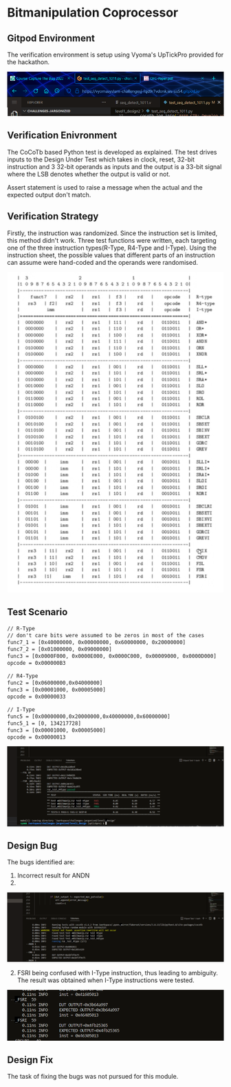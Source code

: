 # Bitmanipulation Coprocessor

## Gitpod Environment

The verification environment is setup using Vyoma's UpTickPro provided for the hackathon.

![Gitpod Environment](../images/scr_111.png)

## Verification Enivronment

The CoCoTb based Python test is developed as explained. The test drives inputs to the Design Under Test which takes in clock, reset, 32-bit instruction and 3 32-bit operands as inputs and the output is a 33-bit signal where the LSB denotes whether the output is valid or not.

Assert statement is used to raise a message when the actual and the expected output don't match.

## Verification Strategy

Firstly, the instruction was randomized. Since the instruction set is limited, this method didn't work.
Three test functions were written, each targeting one of the three instruction types(R-Type, R4-Type and I-Type).
Using the instruction sheet, the possible values that different parts of an instruction can assume were hand-coded and the operands were randomised.

![Instruction Sheet](../images/scr_21.png)


## Test Scenario
```
// R-Type 
// don't care bits were assumed to be zeros in most of the cases
func7_1 = [0x40000000, 0x00000000, 0x60000000, 0x20000000]
func7_2 = [0x01000000, 0x09000000]
func3 = [0x0000F000, 0x0000E000, 0x0000C000, 0x00009000, 0x0000D000]
opcode = 0x000000B3
```

``` 
// R4-Type
func2 = [0x06000000,0x04000000]
func3 = [0x00001000, 0x00005000]
opcode = 0x00000033
```

```
// I-Type
func5 = [0x00000000,0x20000000,0x40000000,0x60000000]
func5_1 = [0, 134217728]
func3 = [0x00001000, 0x00005000]
opcode = 0x00000013
```

![Bugs](../images/scr_22.png)


## Design Bug

The bugs identified are:

1. Incorrect result for ANDN
2. 
![ANDN](../images/scr_23.png)

2. FSRI being confused with I-Type instruction, thus leading to ambiguity.
The result was obtained when I-Type instructions were tested.

![FSRI](../images/scr_25.png)

## Design Fix
The task of fixing the bugs was not pursued for this module.









